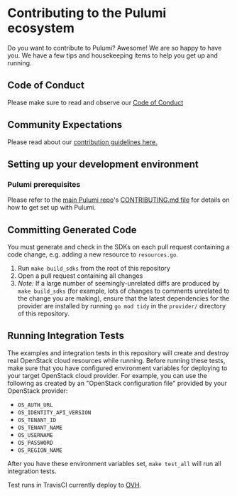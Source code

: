 # Contributing to the Pulumi ecosystem

Do you want to contribute to Pulumi? Awesome! We are so happy to have you.
We have a few tips and housekeeping items to help you get up and running.

## Code of Conduct

Please make sure to read and observe our [Code of Conduct](./CODE-OF-CONDUCT.md)

## Community Expectations

Please read about our [contribution guidelines here.](https://github.com/pulumi/pulumi/blob/master/CONTRIBUTING.md#communications)

## Setting up your development environment

### Pulumi prerequisites

Please refer to the [main Pulumi repo](https://github.com/pulumi/pulumi/)'s [CONTRIBUTING.md file](
https://github.com/pulumi/pulumi/blob/master/CONTRIBUTING.md#developing) for details on how to get set up with Pulumi.

## Committing Generated Code

You must generate and check in the SDKs on each pull request containing a code change, e.g. adding a new resource to `resources.go`.

1. Run `make build_sdks` from the root of this repository
1. Open a pull request containing all changes
1. *Note:* If a large number of seemingly-unrelated diffs are produced by `make build_sdks` (for example, lots of changes to comments unrelated to the change you are making), ensure that the latest dependencies for the provider are installed by running `go mod tidy` in the `provider/` directory of this repository.

## Running Integration Tests

The examples and integration tests in this repository will create and destroy real OpenStack
cloud resources while running. Before running these tests, make sure that you have
configured environment variables for deploying to your target OpenStack cloud provider.  For example, you can use the following as created by an "OpenStack configuration file" provided by your OpenStack provider:

* `OS_AUTH_URL`
* `OS_IDENTITY_API_VERSION`
* `OS_TENANT_ID`
* `OS_TENANT_NAME` 
* `OS_USERNAME`
* `OS_PASSWORD`
* `OS_REGION_NAME`

After you have these environment variables set, `make test_all` will run all integration tests.

Test runs in TravisCI currently deploy to [OVH](https://www.ovh.com/world/public-cloud/instances/).
